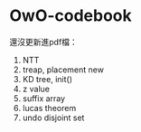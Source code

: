 # OwO-codebook

還沒更新進pdf檔：
1. NTT
2. treap, placement new
3. KD tree, init()
4. z value
5. suffix array
6. lucas theorem
7. undo disjoint set
